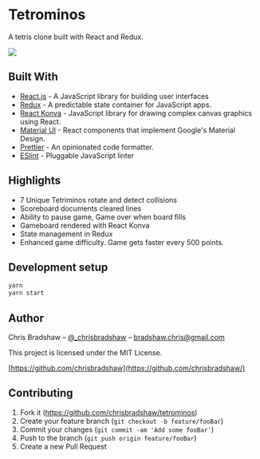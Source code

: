 # Tetrominos

A tetris clone built with React and Redux.

![](https://res.cloudinary.com/dgxvjwyhm/image/upload/v1530912613/tetrominos-preview.jpg)

## Built With

- [React.js](https://www.reactjs.org) - A JavaScript library for building user interfaces
- [Redux](https://www.reactjs.org) - A predictable state container for JavaScript apps.
- [React Konva](https://github.com/konvajs/react-konva) - JavaScript library for drawing complex canvas graphics using React.
- [Material UI](https://material-ui.com/) - React components that implement Google's Material Design.
- [Prettier](https://github.com/prettier/prettier) - An opinionated code formatter.
- [ESlint](https://eslint.org/) - Pluggable JavaScript linter

## Highlights

- 7 Unique Tetriminos rotate and detect collisions
- Scoreboard documents cleared lines
- Ability to pause game, Game over when board fills
- Gameboard rendered with React Konva
- State management in Redux
- Enhanced game difficulty. Game gets faster every 500 points.

## Development setup

```sh
yarn
yarn start
```

## Author

Chris Bradshaw – [@\_chrisbradshaw](https://twitter.com/_chrisbradshaw) – bradshaw.chris@gmail.com

This project is licensed under the MIT License.

[https://github.com/chrisbradshaw](https://github.com/chrisbradshaw/)

## Contributing

1.  Fork it (<https://github.com/chrisbradshaw/tetrominos>)
2.  Create your feature branch (`git checkout -b feature/fooBar`)
3.  Commit your changes (`git commit -am 'Add some fooBar'`)
4.  Push to the branch (`git push origin feature/fooBar`)
5.  Create a new Pull Request
